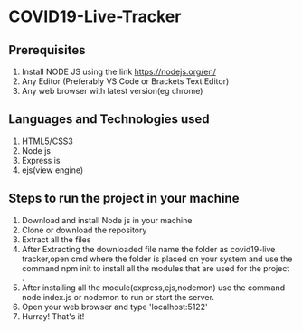 # COVID19-Live-Tracker

## Prerequisites
1. Install NODE JS using the link https://nodejs.org/en/ 
2. Any Editor (Preferably VS Code or Brackets Text Editor)
3. Any web browser with latest version(eg chrome)

## Languages and Technologies used
1. HTML5/CSS3
2. Node js
3. Express is
4. ejs(view engine)

## Steps to run the project in your machine
1. Download and install Node js in your machine
2. Clone or download the repository
3. Extract all the files
4. After Extracting the downloaded file name the folder as covid19-live tracker,open cmd where the folder is placed on your system and use the command npm init to install all the modules that are used for the project .
5. After installing all the module(express,ejs,nodemon) use the command node index.js or nodemon to run or start the server.
6. Open your web browser and type 'localhost:5122'
7. Hurray! That's it!
